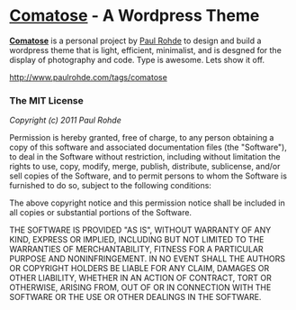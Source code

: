 [Comatose](http://github.com/codelogic/comatose) - A Wordpress Theme
========

**[Comatose](http://github.com/codelogic/comatose)** is a personal project by [Paul Rohde](http://www.paulrohde.com) to design and build a wordpress theme that is light, efficient, minimalist, and is desgned for the display of photography and code. Type is awesome. Lets show it off.

http://www.paulrohde.com/tags/comatose

### The MIT License

*Copyright (c) 2011 Paul Rohde*

Permission is hereby granted, free of charge, to any person obtaining a copy of this software and associated documentation files (the "Software"), to deal in the Software without restriction, including without limitation the rights to use, copy, modify, merge, publish, distribute, sublicense, and/or sell copies of the Software, and to permit persons to whom the Software is furnished to do so, subject to the following conditions:

The above copyright notice and this permission notice shall be included in all copies or substantial portions of the Software.

THE SOFTWARE IS PROVIDED "AS IS", WITHOUT WARRANTY OF ANY KIND, EXPRESS OR IMPLIED, INCLUDING BUT NOT LIMITED TO THE WARRANTIES OF MERCHANTABILITY, FITNESS FOR A PARTICULAR PURPOSE AND NONINFRINGEMENT. IN NO EVENT SHALL THE AUTHORS OR COPYRIGHT HOLDERS BE LIABLE FOR ANY CLAIM, DAMAGES OR OTHER LIABILITY, WHETHER IN AN ACTION OF CONTRACT, TORT OR OTHERWISE, ARISING FROM, OUT OF OR IN CONNECTION WITH THE SOFTWARE OR THE USE OR OTHER DEALINGS IN THE SOFTWARE.